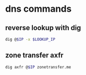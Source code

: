 # dns commands

## reverse lookup with dig
```bash
dig @$IP -x $LOOKUP_IP
```

## zone transfer axfr
```bash
dig axfr @$IP zonetransfer.me
```
